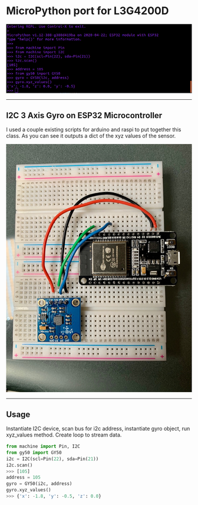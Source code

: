 # MicroPython port for L3G4200D


![alt text](https://github.com/kriddaw/L3G4200D/raw/master/gy50_repl.png)


----
## I2C 3 Axis Gyro on ESP32 Microcontroller
I used a couple existing scripts for arduino and raspi to put together this class. As you can see it outputs a dict of the xyz values of the sensor.

![alt text](https://github.com/kriddaw/L3G4200D/raw/master/esp32-gy50.jpg)

----
## Usage

Instantiate I2C device, scan bus for i2c address, instantiate gyro object, run xyz_values method. Create loop to stream data.

```python
from machine import Pin, I2C
from gy50 import GY50
i2c = I2C(scl=Pin(22), sda=Pin(21))
i2c.scan()
>>> [105]
address = 105
gyro = GY50(i2c, address)
gyro.xyz_values()
>>> {'x': -1.8, 'y': -0.5, 'z': 0.0}
```
